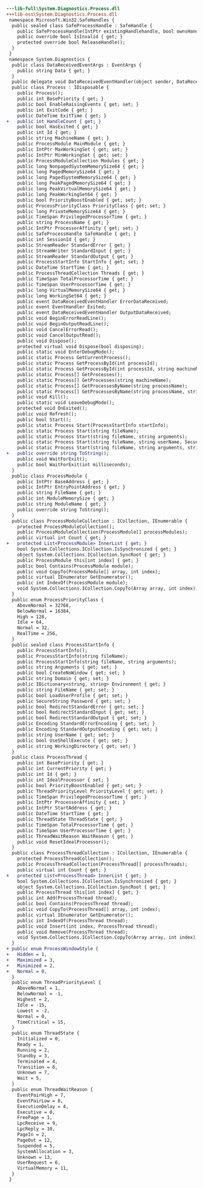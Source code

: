 ﻿```diff
---lib-full\System.Diagnostics.Process.dll
+++lib-oss\System.Diagnostics.Process.dll
 namespace Microsoft.Win32.SafeHandles {
  public sealed class SafeProcessHandle : SafeHandle {
    public SafeProcessHandle(IntPtr existingHandlehandle, bool ownsHandle);
    public override bool IsInvalid { get; }
    protected override bool ReleaseHandle();
  }
 }
 namespace System.Diagnostics {
  public class DataReceivedEventArgs : EventArgs {
    public string Data { get; }
  }
  public delegate void DataReceivedEventHandler(object sender, DataReceivedEventArgs e);
  public class Process : IDisposable {
    public Process();
    public int BasePriority { get; }
    public bool EnableRaisingEvents { get; set; }
    public int ExitCode { get; }
    public DateTime ExitTime { get; }
+   public int HandleCount { get; }
    public bool HasExited { get; }
    public int Id { get; }
    public string MachineName { get; }
    public ProcessModule MainModule { get; }
    public IntPtr MaxWorkingSet { get; set; }
    public IntPtr MinWorkingSet { get; set; }
    public ProcessModuleCollection Modules { get; }
    public long NonpagedSystemMemorySize64 { get; }
    public long PagedMemorySize64 { get; }
    public long PagedSystemMemorySize64 { get; }
    public long PeakPagedMemorySize64 { get; }
    public long PeakVirtualMemorySize64 { get; }
    public long PeakWorkingSet64 { get; }
    public bool PriorityBoostEnabled { get; set; }
    public ProcessPriorityClass PriorityClass { get; set; }
    public long PrivateMemorySize64 { get; }
    public TimeSpan PrivilegedProcessorTime { get; }
    public string ProcessName { get; }
    public IntPtr ProcessorAffinity { get; set; }
    public SafeProcessHandle SafeHandle { get; }
    public int SessionId { get; }
    public StreamReader StandardError { get; }
    public StreamWriter StandardInput { get; }
    public StreamReader StandardOutput { get; }
    public ProcessStartInfo StartInfo { get; set; }
    public DateTime StartTime { get; }
    public ProcessThreadCollection Threads { get; }
    public TimeSpan TotalProcessorTime { get; }
    public TimeSpan UserProcessorTime { get; }
    public long VirtualMemorySize64 { get; }
    public long WorkingSet64 { get; }
    public event DataReceivedEventHandler ErrorDataReceived;
    public event EventHandler Exited;
    public event DataReceivedEventHandler OutputDataReceived;
    public void BeginErrorReadLine();
    public void BeginOutputReadLine();
    public void CancelErrorRead();
    public void CancelOutputRead();
    public void Dispose();
    protected virtual void Dispose(bool disposing);
    public static void EnterDebugMode();
    public static Process GetCurrentProcess();
    public static Process GetProcessById(int processId);
    public static Process GetProcessById(int processId, string machineName);
    public static Process[] GetProcesses();
    public static Process[] GetProcesses(string machineName);
    public static Process[] GetProcessesByName(string processName);
    public static Process[] GetProcessesByName(string processName, string machineName);
    public void Kill();
    public static void LeaveDebugMode();
    protected void OnExited();
    public void Refresh();
    public bool Start();
    public static Process Start(ProcessStartInfo startInfo);
    public static Process Start(string fileName);
    public static Process Start(string fileName, string arguments);
    public static Process Start(string fileName, string userName, SecureString password, string domain);
    public static Process Start(string fileName, string arguments, string userName, SecureString password, string domain);
+   public override string ToString();
    public void WaitForExit();
    public bool WaitForExit(int milliseconds);
  }
  public class ProcessModule {
    public IntPtr BaseAddress { get; }
    public IntPtr EntryPointAddress { get; }
    public string FileName { get; }
    public int ModuleMemorySize { get; }
    public string ModuleName { get; }
    public override string ToString();
  }
  public class ProcessModuleCollection : ICollection, IEnumerable {
    protected ProcessModuleCollection();
    public ProcessModuleCollection(ProcessModule[] processModules);
    public virtual int Count { get; }
+   protected List<ProcessModule> InnerList { get; }
    bool System.Collections.ICollection.IsSynchronized { get; }
    object System.Collections.ICollection.SyncRoot { get; }
    public ProcessModule this[int index] { get; }
    public bool Contains(ProcessModule module);
    public void CopyTo(ProcessModule[] array, int index);
    public virtual IEnumerator GetEnumerator();
    public int IndexOf(ProcessModule module);
    void System.Collections.ICollection.CopyTo(Array array, int index);
  }
  public enum ProcessPriorityClass {
    AboveNormal = 32768,
    BelowNormal = 16384,
    High = 128,
    Idle = 64,
    Normal = 32,
    RealTime = 256,
  }
  public sealed class ProcessStartInfo {
    public ProcessStartInfo();
    public ProcessStartInfo(string fileName);
    public ProcessStartInfo(string fileName, string arguments);
    public string Arguments { get; set; }
    public bool CreateNoWindow { get; set; }
    public string Domain { get; set; }
    public IDictionary<string, string> Environment { get; }
    public string FileName { get; set; }
    public bool LoadUserProfile { get; set; }
    public SecureString Password { get; set; }
    public bool RedirectStandardError { get; set; }
    public bool RedirectStandardInput { get; set; }
    public bool RedirectStandardOutput { get; set; }
    public Encoding StandardErrorEncoding { get; set; }
    public Encoding StandardOutputEncoding { get; set; }
    public string UserName { get; set; }
    public bool UseShellExecute { get; set; }
    public string WorkingDirectory { get; set; }
  }
  public class ProcessThread {
    public int BasePriority { get; }
    public int CurrentPriority { get; }
    public int Id { get; }
    public int IdealProcessor { set; }
    public bool PriorityBoostEnabled { get; set; }
    public ThreadPriorityLevel PriorityLevel { get; set; }
    public TimeSpan PrivilegedProcessorTime { get; }
    public IntPtr ProcessorAffinity { set; }
    public IntPtr StartAddress { get; }
    public DateTime StartTime { get; }
    public ThreadState ThreadState { get; }
    public TimeSpan TotalProcessorTime { get; }
    public TimeSpan UserProcessorTime { get; }
    public ThreadWaitReason WaitReason { get; }
    public void ResetIdealProcessor();
  }
  public class ProcessThreadCollection : ICollection, IEnumerable {
    protected ProcessThreadCollection();
    public ProcessThreadCollection(ProcessThread[] processThreads);
    public virtual int Count { get; }
+   protected List<ProcessThread> InnerList { get; }
    bool System.Collections.ICollection.IsSynchronized { get; }
    object System.Collections.ICollection.SyncRoot { get; }
    public ProcessThread this[int index] { get; }
    public int Add(ProcessThread thread);
    public bool Contains(ProcessThread thread);
    public void CopyTo(ProcessThread[] array, int index);
    public virtual IEnumerator GetEnumerator();
    public int IndexOf(ProcessThread thread);
    public void Insert(int index, ProcessThread thread);
    public void Remove(ProcessThread thread);
    void System.Collections.ICollection.CopyTo(Array array, int index);
  }
+ public enum ProcessWindowStyle {
+   Hidden = 1,
+   Maximized = 3,
+   Minimized = 2,
+   Normal = 0,
  }
  public enum ThreadPriorityLevel {
    AboveNormal = 1,
    BelowNormal = -1,
    Highest = 2,
    Idle = -15,
    Lowest = -2,
    Normal = 0,
    TimeCritical = 15,
  }
  public enum ThreadState {
    Initialized = 0,
    Ready = 1,
    Running = 2,
    Standby = 3,
    Terminated = 4,
    Transition = 6,
    Unknown = 7,
    Wait = 5,
  }
  public enum ThreadWaitReason {
    EventPairHigh = 7,
    EventPairLow = 8,
    ExecutionDelay = 4,
    Executive = 0,
    FreePage = 1,
    LpcReceive = 9,
    LpcReply = 10,
    PageIn = 2,
    PageOut = 12,
    Suspended = 5,
    SystemAllocation = 3,
    Unknown = 13,
    UserRequest = 6,
    VirtualMemory = 11,
  }
 }
```
